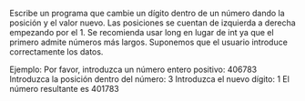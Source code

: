 Escribe un programa que cambie un dígito dentro de un número dando la posición y el valor nuevo. Las posiciones se cuentan de izquierda a derecha empezando por el 1. Se recomienda usar long en lugar de int ya que el primero admite números más largos. Suponemos que el usuario introduce correctamente los datos.

Ejemplo:
Por favor, introduzca un número entero positivo: 406783
Introduzca la posición dentro del número: 3
Introduzca el nuevo dígito: 1
El número resultante es 401783

